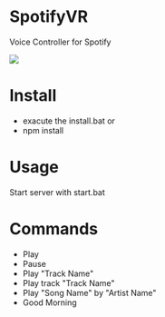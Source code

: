 # SpotifyVR
Voice Controller for Spotify

![](http://i.giphy.com/lMQFPLSAFdogo.gif)

# Install
* exacute the install.bat or
* npm install

# Usage
 Start server with start.bat
 
# Commands
* Play
* Pause
* Play "Track Name"
* Play track "Track Name"
* Play "Song Name" by "Artist Name"
* Good Morning




